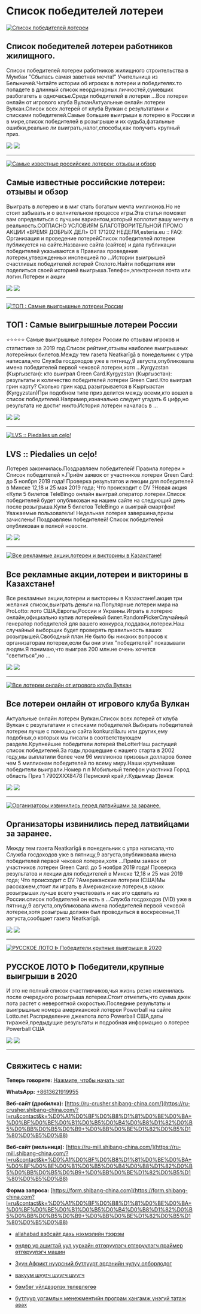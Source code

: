 # Список победителей лотереи

<a href="https://swt.shibang-china.com/?l=ru&img&k=%D0%A1%D0%BF%D0%B8%D1%81%D0%BE%D0%BA+%D0%BF%D0%BE%D0%B1%D0%B5%D0%B4%D0%B8%D1%82%D0%B5%D0%BB%D0%B5%D0%B9+%D0%BB%D0%BE%D1%82%D0%B5%D1%80%D0%B5%D0%B8" target="_blank">![Список победителей лотереи](http://static.shibang-china.com/all-800x300/377.jpg)</a>

## Список победителей лотереи работников жилищного.
Список победителей лотереи работников жилищного строительства в Мумбаи &quot;Сбылась самая заветная мечта!&quot; Учительница из Белыничей.Читайте истории об игроках в лотереи и победителях.то попадете в длинный список неординарных личностей,сумевших разбогатеть в одночасье.Среди победителей в лотереи …Все лотереи онлайн от игрового клуба ВулканАктуальные онлайн лотереи Вулкан.Список всех лотерей от клуба Вулкан с результатами и списками победителей.Самые большие выигрыши в лотерею в России и в мире,список победителей в розыгрыше и их судьба,фатальные ошибки,реально ли выиграть,налог,способы,как получить крупный приз.


<a href="https://whatsapp.shibangsoft.com/WhatsApp.php" target="_blank" title="WhatsApp">![](http://static.shibang-china.com/icon/whatsapp.png)</a> <a href="https://swt.shibang-china.com/?l=ru&icon&k=%D0%A1%D0%BF%D0%B8%D1%81%D0%BE%D0%BA+%D0%BF%D0%BE%D0%B1%D0%B5%D0%B4%D0%B8%D1%82%D0%B5%D0%BB%D0%B5%D0%B9+%D0%BB%D0%BE%D1%82%D0%B5%D1%80%D0%B5%D0%B8" target="_blank">![](http://static.shibang-china.com/icon/chat-ru.png)</a>

---

<a href="https://swt.shibang-china.com/?l=ru&img&k=%D0%A1%D0%BF%D0%B8%D1%81%D0%BE%D0%BA+%D0%BF%D0%BE%D0%B1%D0%B5%D0%B4%D0%B8%D1%82%D0%B5%D0%BB%D0%B5%D0%B9+%D0%BB%D0%BE%D1%82%D0%B5%D1%80%D0%B5%D0%B8" target="_blank">![Самые известные российские лотереи: отзывы и обзор](http://static.shibang-china.com/all-800x300/1022.jpg)</a>

## Самые известные российские лотереи: отзывы и обзор
Выиграть в лотерею и в миг стать богатым мечта миллионов.Но не стоит забывать и о волнительном процессе игры.Эта статья поможет вам определиться с лучшим вариантом,который воплотит вашу мечту в реальность.СОГЛАСНО УСЛОВИЯМ БЛАГОТВОРИТЕЛЬНОЙ ПРОМО АКЦИИ &#171;ВРЕМЯ ДОБРЫХ ДЕЛ&#187; ОТ 171202 НЕДЕЛИ,esteria.eu :: FAQ: Организация и проведение лотерейСписок победителей лотереи публикуется на сайте.Название сайта (сайтов) и дата публикации победителей указываются в Правилах проведения лотереи,утвержденных инспекцией по …Истории выигрышей счастливых победителей лотерей Столото.Найти победителя или поделиться своей историей выигрыша.Телефон,электронная почта или логин.Лотереи и акции


<a href="https://whatsapp.shibangsoft.com/WhatsApp.php" target="_blank" title="WhatsApp">![](http://static.shibang-china.com/icon/whatsapp.png)</a> <a href="https://swt.shibang-china.com/?l=ru&icon&k=%D0%A1%D0%BF%D0%B8%D1%81%D0%BE%D0%BA+%D0%BF%D0%BE%D0%B1%D0%B5%D0%B4%D0%B8%D1%82%D0%B5%D0%BB%D0%B5%D0%B9+%D0%BB%D0%BE%D1%82%D0%B5%D1%80%D0%B5%D0%B8" target="_blank">![](http://static.shibang-china.com/icon/chat-ru.png)</a>

---

<a href="https://swt.shibang-china.com/?l=ru&img&k=%D0%A1%D0%BF%D0%B8%D1%81%D0%BE%D0%BA+%D0%BF%D0%BE%D0%B1%D0%B5%D0%B4%D0%B8%D1%82%D0%B5%D0%BB%D0%B5%D0%B9+%D0%BB%D0%BE%D1%82%D0%B5%D1%80%D0%B5%D0%B8" target="_blank">![ТОП : Самые выигрышные лотереи России](http://static.shibang-china.com/all-800x300/119.jpg)</a>

## ТОП : Самые выигрышные лотереи России
⭐⭐⭐⭐⭐ Самые выигрышные лотереи России по отзывам игроков и статистике за 2019 год.Список рейтинг,отзывы наиболее выигрышных лотерейных билетов.Между тем газета Neatkarīgā в понедельник с утра написала,что Служба госдоходов уже в пятницу,9 августа,опубликовала имена победителей первой чековой лотереи,хотя …Kyrgyzstan (Кыргызстан): кто выиграл Green Card.Kyrgyzstan (Кыргызстан): результаты и количество победителей лотереи Green Card.Кто выиграл грин карту? Сколько грин кард разыгрывается в Кыргызстан (Kyrgyzstan)При подобном типе приз делится между всеми,кто вошел в список победителей.Например,изначально следует угадать 6 цифр,но результата не достиг никто.История лотереи началась в …


<a href="https://whatsapp.shibangsoft.com/WhatsApp.php" target="_blank" title="WhatsApp">![](http://static.shibang-china.com/icon/whatsapp.png)</a> <a href="https://swt.shibang-china.com/?l=ru&icon&k=%D0%A1%D0%BF%D0%B8%D1%81%D0%BE%D0%BA+%D0%BF%D0%BE%D0%B1%D0%B5%D0%B4%D0%B8%D1%82%D0%B5%D0%BB%D0%B5%D0%B9+%D0%BB%D0%BE%D1%82%D0%B5%D1%80%D0%B5%D0%B8" target="_blank">![](http://static.shibang-china.com/icon/chat-ru.png)</a>

---

<a href="https://swt.shibang-china.com/?l=ru&img&k=%D0%A1%D0%BF%D0%B8%D1%81%D0%BE%D0%BA+%D0%BF%D0%BE%D0%B1%D0%B5%D0%B4%D0%B8%D1%82%D0%B5%D0%BB%D0%B5%D0%B9+%D0%BB%D0%BE%D1%82%D0%B5%D1%80%D0%B5%D0%B8" target="_blank">![LVS :: Piedalies un ceļo!](http://static.shibang-china.com/all-800x300/588.jpg)</a>

## LVS :: Piedalies un ceļo!
Лотерея закончилась.Поздравляем победителей! Правила лотереи &#187; Список победителей &#187;.Приём заявок от участников лотереи Green Card: до 5 ноября 2019 года! Проверка результатов и лекции для победителей в Минске 12,18 и 25 мая 2019 года; Что происходит с DV ?Новая акция &#171;Купи 5 билетов TeleBingo онлайн выиграй.оператор лотереи.Список победителей будет опубликован на нашем сайте на следующий день после розыгрыша.Купи 5 билетов TeleBingo и выиграй смартфон!Уважаемые пользователи! Недельная лотерея завершена,призы зачислены! Поздравляем победителей! Список победителей опубликован в полной новости.


<a href="https://whatsapp.shibangsoft.com/WhatsApp.php" target="_blank" title="WhatsApp">![](http://static.shibang-china.com/icon/whatsapp.png)</a> <a href="https://swt.shibang-china.com/?l=ru&icon&k=%D0%A1%D0%BF%D0%B8%D1%81%D0%BE%D0%BA+%D0%BF%D0%BE%D0%B1%D0%B5%D0%B4%D0%B8%D1%82%D0%B5%D0%BB%D0%B5%D0%B9+%D0%BB%D0%BE%D1%82%D0%B5%D1%80%D0%B5%D0%B8" target="_blank">![](http://static.shibang-china.com/icon/chat-ru.png)</a>

---

<a href="https://swt.shibang-china.com/?l=ru&img&k=%D0%A1%D0%BF%D0%B8%D1%81%D0%BE%D0%BA+%D0%BF%D0%BE%D0%B1%D0%B5%D0%B4%D0%B8%D1%82%D0%B5%D0%BB%D0%B5%D0%B9+%D0%BB%D0%BE%D1%82%D0%B5%D1%80%D0%B5%D0%B8" target="_blank">![Все рекламные акции,лотереи и викторины в Казахстане!](http://static.shibang-china.com/all-800x300/875.jpg)</a>

## Все рекламные акции,лотереи и викторины в Казахстане!
Все рекламные акции,лотереи и викторины в Казахстане!.акция три желания список,выиграть деньги на.Популярные лотереи мира на ProLotto: лото США,Европы,России и Украины.Играть в лотерею онлайн,официально купив лотерейный билет.RandomPickerСлучайный генератор победителей для вашего конкурса,поддавки,лотереи.Наш случайный выборщик будет проверять правильность ваших розыгрышей.Свободный план.Не было бы никаких вопросов к организаторам лотереи,если бы они этих &quot;победителей&quot; показывали людям.Я понимаю,что выиграв 200 млн.не очень хочется &quot;светиться&quot;,но …


<a href="https://whatsapp.shibangsoft.com/WhatsApp.php" target="_blank" title="WhatsApp">![](http://static.shibang-china.com/icon/whatsapp.png)</a> <a href="https://swt.shibang-china.com/?l=ru&icon&k=%D0%A1%D0%BF%D0%B8%D1%81%D0%BE%D0%BA+%D0%BF%D0%BE%D0%B1%D0%B5%D0%B4%D0%B8%D1%82%D0%B5%D0%BB%D0%B5%D0%B9+%D0%BB%D0%BE%D1%82%D0%B5%D1%80%D0%B5%D0%B8" target="_blank">![](http://static.shibang-china.com/icon/chat-ru.png)</a>

---

<a href="https://swt.shibang-china.com/?l=ru&img&k=%D0%A1%D0%BF%D0%B8%D1%81%D0%BE%D0%BA+%D0%BF%D0%BE%D0%B1%D0%B5%D0%B4%D0%B8%D1%82%D0%B5%D0%BB%D0%B5%D0%B9+%D0%BB%D0%BE%D1%82%D0%B5%D1%80%D0%B5%D0%B8" target="_blank">![Все лотереи онлайн от игрового клуба Вулкан](http://static.shibang-china.com/all-800x300/632.jpg)</a>

## Все лотереи онлайн от игрового клуба Вулкан
Актуальные онлайн лотереи Вулкан.Список всех лотерей от клуба Вулкан с результатами и списками победителей.Выбирать победителей лотереи лучше с помощью сайта konkurzilla.ru или других,ему подобных,о которых мы писали в соответствующем разделе.Крупнейшие победители лотерей theLotterНаш растущий список победителей.За годы,прошедшие с нашего старта в 2002 году,мы выплатили более чем 96 миллионов призовых долларов более чем 5 миллионам победителей по всему миру.Наши крупнейшие победители выиграли.Номер п п Мобильный телефон участника Город область Приз 1 7902XXX8478 Пермский край,г.Кудымкар Денеж


<a href="https://whatsapp.shibangsoft.com/WhatsApp.php" target="_blank" title="WhatsApp">![](http://static.shibang-china.com/icon/whatsapp.png)</a> <a href="https://swt.shibang-china.com/?l=ru&icon&k=%D0%A1%D0%BF%D0%B8%D1%81%D0%BE%D0%BA+%D0%BF%D0%BE%D0%B1%D0%B5%D0%B4%D0%B8%D1%82%D0%B5%D0%BB%D0%B5%D0%B9+%D0%BB%D0%BE%D1%82%D0%B5%D1%80%D0%B5%D0%B8" target="_blank">![](http://static.shibang-china.com/icon/chat-ru.png)</a>

---

<a href="https://swt.shibang-china.com/?l=ru&img&k=%D0%A1%D0%BF%D0%B8%D1%81%D0%BE%D0%BA+%D0%BF%D0%BE%D0%B1%D0%B5%D0%B4%D0%B8%D1%82%D0%B5%D0%BB%D0%B5%D0%B9+%D0%BB%D0%BE%D1%82%D0%B5%D1%80%D0%B5%D0%B8" target="_blank">![Организаторы извинились перед латвийцами за заранее.](http://static.shibang-china.com/all-800x300/1507.jpg)</a>

## Организаторы извинились перед латвийцами за заранее.
Между тем газета Neatkarīgā в понедельник с утра написала,что Служба госдоходов уже в пятницу,9 августа,опубликовала имена победителей первой чековой лотереи,хотя …Приём заявок от участников лотереи Green Card: до 5 ноября 2019 года! Проверка результатов и лекции для победителей в Минске 12,18 и 25 мая 2019 года; Что происходит с DV ?Американские лотереи (США)Мы расскажем,стоит ли играть в Американские лотереи,в каких розыгрышах лучше всего участвовать и как это сделать из России.список победителей он есть в …Служба госдоходов (VID) уже в пятницу,9 августа,опубликовала имена победителей первой чековой лотереи,хотя розыгрыш должен был проводиться в воскресенье,11 августа,сообщает газета Neatkarīgā.


<a href="https://whatsapp.shibangsoft.com/WhatsApp.php" target="_blank" title="WhatsApp">![](http://static.shibang-china.com/icon/whatsapp.png)</a> <a href="https://swt.shibang-china.com/?l=ru&icon&k=%D0%A1%D0%BF%D0%B8%D1%81%D0%BE%D0%BA+%D0%BF%D0%BE%D0%B1%D0%B5%D0%B4%D0%B8%D1%82%D0%B5%D0%BB%D0%B5%D0%B9+%D0%BB%D0%BE%D1%82%D0%B5%D1%80%D0%B5%D0%B8" target="_blank">![](http://static.shibang-china.com/icon/chat-ru.png)</a>

---

<a href="https://swt.shibang-china.com/?l=ru&img&k=%D0%A1%D0%BF%D0%B8%D1%81%D0%BE%D0%BA+%D0%BF%D0%BE%D0%B1%D0%B5%D0%B4%D0%B8%D1%82%D0%B5%D0%BB%D0%B5%D0%B9+%D0%BB%D0%BE%D1%82%D0%B5%D1%80%D0%B5%D0%B8" target="_blank">![РУССКОЕ ЛОТО ᐈ Победители,крупные выигрыши в 2020](http://static.shibang-china.com/all-800x300/1292.jpg)</a>

## РУССКОЕ ЛОТО ᐈ Победители,крупные выигрыши в 2020
И это не полный список счастливчиков,чья жизнь резко изменилась после очередного розыгрыша лотереи.Стоит отметить,что сумма джек пота растет с невероятной скоростью.Последние результаты и выигрышные номера американской лотереи Powerball на сайте Lotto.net.Распределение джекпота лото Powerball США,даты тиражей,предыдущие результаты и подробная информацию о лотерее Powerball США

<a href="https://whatsapp.shibangsoft.com/WhatsApp.php" target="_blank" title="WhatsApp">![](http://static.shibang-china.com/icon/whatsapp.png)</a> <a href="https://swt.shibang-china.com/?l=ru&icon&k=%D0%A1%D0%BF%D0%B8%D1%81%D0%BE%D0%BA+%D0%BF%D0%BE%D0%B1%D0%B5%D0%B4%D0%B8%D1%82%D0%B5%D0%BB%D0%B5%D0%B9+%D0%BB%D0%BE%D1%82%D0%B5%D1%80%D0%B5%D0%B8" target="_blank">![](http://static.shibang-china.com/icon/chat-ru.png)</a>

---
## Свяжитесь с нами:

**Теперь говорите:** [Нажмите, чтобы начать чат](https://swt.shibang-china.com?l=ru&contact&k=%D0%A1%D0%BF%D0%B8%D1%81%D0%BE%D0%BA+%D0%BF%D0%BE%D0%B1%D0%B5%D0%B4%D0%B8%D1%82%D0%B5%D0%BB%D0%B5%D0%B9+%D0%BB%D0%BE%D1%82%D0%B5%D1%80%D0%B5%D0%B8)

**WhatsApp:**  [+8613621919955](https://whatsapp.shibangsoft.com/WhatsApp.php)

**Веб-сайт (дробилка):** [https://ru-crusher.shibang-china.com/](https://ru-crusher.shibang-china.com/?l=ru&contact&k=%D0%A1%D0%BF%D0%B8%D1%81%D0%BE%D0%BA+%D0%BF%D0%BE%D0%B1%D0%B5%D0%B4%D0%B8%D1%82%D0%B5%D0%BB%D0%B5%D0%B9+%D0%BB%D0%BE%D1%82%D0%B5%D1%80%D0%B5%D0%B8)

**Веб-сайт (мельница):** [https://ru-mill.shibang-china.com/](https://ru-mill.shibang-china.com/?l=ru&contact&k=%D0%A1%D0%BF%D0%B8%D1%81%D0%BE%D0%BA+%D0%BF%D0%BE%D0%B1%D0%B5%D0%B4%D0%B8%D1%82%D0%B5%D0%BB%D0%B5%D0%B9+%D0%BB%D0%BE%D1%82%D0%B5%D1%80%D0%B5%D0%B8)

**Форма запроса:** [https://form.shibang-china.com](https://form.shibang-china.com?l=ru&contact&k=%D0%A1%D0%BF%D0%B8%D1%81%D0%BE%D0%BA+%D0%BF%D0%BE%D0%B1%D0%B5%D0%B4%D0%B8%D1%82%D0%B5%D0%BB%D0%B5%D0%B9+%D0%BB%D0%BE%D1%82%D0%B5%D1%80%D0%B5%D0%B8)

* [allahabad вэбсайт дахь нэхмэлийн тээрэм](../130/allahabad%20%D0%B2%D1%8D%D0%B1%D1%81%D0%B0%D0%B9%D1%82%20%D0%B4%D0%B0%D1%85%D1%8C%20%D0%BD%D1%8D%D1%85%D0%BC%D1%8D%D0%BB%D0%B8%D0%B9%D0%BD%20%D1%82%D1%8D%D1%8D%D1%80%D1%8D%D0%BC.md)

* [өндөр үр ашигтай уул уурхайн өтгөрүүлэгч өтгөрүүлэгч праймер өтгөрүүлэгч машин](../129/%D3%A9%D0%BD%D0%B4%D3%A9%D1%80%20%D2%AF%D1%80%20%D0%B0%D1%88%D0%B8%D0%B3%D1%82%D0%B0%D0%B9%20%D1%83%D1%83%D0%BB%20%D1%83%D1%83%D1%80%D1%85%D0%B0%D0%B9%D0%BD%20%D3%A9%D1%82%D0%B3%D3%A9%D1%80%D2%AF%D2%AF%D0%BB%D1%8D%D0%B3%D1%87%20%D3%A9%D1%82%D0%B3%D3%A9%D1%80%D2%AF%D2%AF%D0%BB%D1%8D%D0%B3%D1%87%20%D0%BF%D1%80%D0%B0%D0%B9%D0%BC%D0%B5%D1%80%20%D3%A9%D1%82%D0%B3%D3%A9%D1%80%D2%AF%D2%AF%D0%BB%D1%8D%D0%B3%D1%87%20%D0%BC%D0%B0%D1%88%D0%B8%D0%BD.md)

* [Зүүн Африкт нүүрсний бутлуурт эрдэнийн чулуу олборлодог](../129/%D0%97%D2%AF%D2%AF%D0%BD%20%D0%90%D1%84%D1%80%D0%B8%D0%BA%D1%82%20%D0%BD%D2%AF%D2%AF%D1%80%D1%81%D0%BD%D0%B8%D0%B9%20%D0%B1%D1%83%D1%82%D0%BB%D1%83%D1%83%D1%80%D1%82%20%D1%8D%D1%80%D0%B4%D1%8D%D0%BD%D0%B8%D0%B9%D0%BD%20%D1%87%D1%83%D0%BB%D1%83%D1%83%20%D0%BE%D0%BB%D0%B1%D0%BE%D1%80%D0%BB%D0%BE%D0%B4%D0%BE%D0%B3.md)

* [вакуум шүүгч шүүгч шүүгч](../128/%D0%B2%D0%B0%D0%BA%D1%83%D1%83%D0%BC%20%D1%88%D2%AF%D2%AF%D0%B3%D1%87%20%D1%88%D2%AF%D2%AF%D0%B3%D1%87%20%D1%88%D2%AF%D2%AF%D0%B3%D1%87.md)

* [бөмбөг үйлдвэрлэх төлөвлөгөө](../127/%D0%B1%D3%A9%D0%BC%D0%B1%D3%A9%D0%B3%20%D2%AF%D0%B9%D0%BB%D0%B4%D0%B2%D1%8D%D1%80%D0%BB%D1%8D%D1%85%20%D1%82%D3%A9%D0%BB%D3%A9%D0%B2%D0%BB%D3%A9%D0%B3%D3%A9%D3%A9.md)

* [бутлуур ургамлын менежментийн програм хангамж үнэгүй татаж авах](../127/%D0%B1%D1%83%D1%82%D0%BB%D1%83%D1%83%D1%80%20%D1%83%D1%80%D0%B3%D0%B0%D0%BC%D0%BB%D1%8B%D0%BD%20%D0%BC%D0%B5%D0%BD%D0%B5%D0%B6%D0%BC%D0%B5%D0%BD%D1%82%D0%B8%D0%B9%D0%BD%20%D0%BF%D1%80%D0%BE%D0%B3%D1%80%D0%B0%D0%BC%20%D1%85%D0%B0%D0%BD%D0%B3%D0%B0%D0%BC%D0%B6%20%D2%AF%D0%BD%D1%8D%D0%B3%D2%AF%D0%B9%20%D1%82%D0%B0%D1%82%D0%B0%D0%B6%20%D0%B0%D0%B2%D0%B0%D1%85.md)